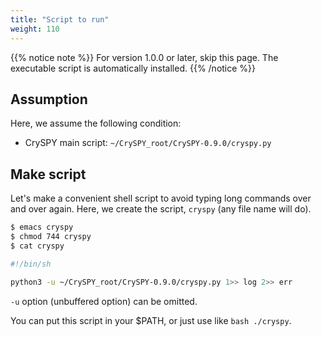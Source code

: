 ```yaml
---
title: "Script to run"
weight: 110
---
```


{{% notice note %}}
For version 1.0.0 or later, skip this page. The executable script is automatically installed.
{{% /notice %}}

## Assumption

Here, we assume the following condition:

- CrySPY main script: `~/CrySPY_root/CrySPY-0.9.0/cryspy.py`


## Make script

Let's make a convenient shell script to avoid typing long commands over and over again.
Here, we create the script, `cryspy` (any file name will do).

``` zsh
$ emacs cryspy
$ chmod 744 cryspy
$ cat cryspy
```

``` sh
#!/bin/sh

python3 -u ~/CrySPY_root/CrySPY-0.9.0/cryspy.py 1>> log 2>> err
```

`-u` option (unbuffered option) can be omitted.


You can put this script in your $PATH, or just use like `bash ./cryspy`.
